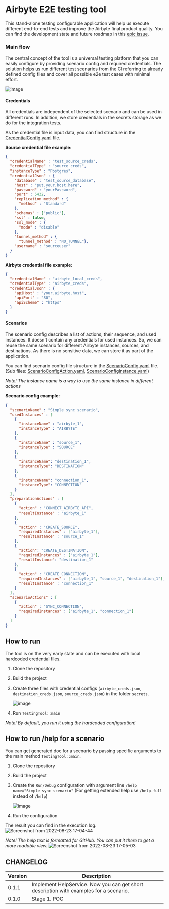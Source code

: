 # Airbyte E2E testing tool
This stand-alone testing configurable application will help us execute different end-to-end tests and improve the Airbyte final product quality.
You can find the development state and future roadmap in this [epic issue](https://github.com/airbytehq/airbyte/issues/15152).

### Main flow
The central concept of the tool is a universal testing platform that you can easily configure by providing scenario config and required credentials. The solution helps us run different test scenarios from the CI referring to already defined config files and cover all possible e2e test cases with minimal effort.

![image](https://user-images.githubusercontent.com/30464745/185084724-1fa9ce8e-52d5-4b17-92a6-3ce06e8715f1.png)

#### Credentials
All credentials are independent of the selected scenario and can be used in different runs. In addition, we store credentials in the secrets storage as we do for the integration tests.

As the credential file is input data, you can find structure in the [CredentialConfig.yaml](https://github.com/airbytehq/airbyte-e2e-testing-tool/blob/master/src/main/resources/configmodels/CredentialConfig.yaml) file.

**Source credential file example:**
```json
{
  "credentialName" : "test_source_creds",
  "credentialType" : "source_creds",
  "instanceType" : "Postgres",
  "credentialJson" : {
    "database" : "test_source_database",
    "host" : "put.your.host.here",
    "password" : "yourPassword",
    "port" : 5432,
    "replication_method" : {
      "method" : "Standard"
    },
    "schemas" : ["public"],
    "ssl" : false,
    "ssl_mode" : {
      "mode" : "disable"
    },
    "tunnel_method" : {
      "tunnel_method" : "NO_TUNNEL"},
    "username" : "sourceuser"
  }
}
```
**Airbyte credential file example:**
```json
{
  "credentialName" : "airbyte_local_creds",
  "credentialType" : "airbyte_creds",
  "credentialJson" : {
    "apiHost" : "your.airbyte.host",
    "apiPort" : "80",
    "apiScheme" : "https"
  }
}
```

#### Scenarios
The scenario config describes a list of actions, their sequence, and used instances. It doesn't contain any credentials for used instances. So, we can reuse the same scenario for different Airbyte instances, sources, and destinations. As there is no sensitive data, we can store it as part of the application.

You can find scenario config file structure in the [ScenarioConfig.yaml](https://github.com/airbytehq/airbyte-e2e-testing-tool/blob/master/src/main/resources/configmodels/ScenarioConfig.yaml) file. (Sub files: [ScenarioConfigAction.yaml](https://github.com/airbytehq/airbyte-e2e-testing-tool/blob/master/src/main/resources/configmodels/ScenarioConfigAction.yaml), [ScenarioConfigInstance.yaml](https://github.com/airbytehq/airbyte-e2e-testing-tool/blob/master/src/main/resources/configmodels/ScenarioConfigInstance.yaml))

_Note! The instance name is a way to use the same instance in different actions_

**Scenario config example:**
```json
{
  "scenarioName" : "Simple sync scenario",
  "usedInstances" : [
    {
      "instanceName" : "airbyte_1",
      "instanceType" : "AIRBYTE"
    },
    {
      "instanceName" : "source_1",
      "instanceType" : "SOURCE"
    },
    {
      "instanceName": "destination_1",
      "instanceType": "DESTINATION"
    },
    {
      "instanceName": "connection_1",
      "instanceType": "CONNECTION"
    }
  ],
  "preparationActions" : [
    {
      "action" : "CONNECT_AIRBYTE_API",
      "resultInstance" : "airbyte_1"
    },
    {
      "action" : "CREATE_SOURCE",
      "requiredInstances" : ["airbyte_1"],
      "resultInstance" : "source_1"
    },
    {
      "action": "CREATE_DESTINATION",
      "requiredInstances" : ["airbyte_1"],
      "resultInstance": "destination_1"
    },
    {
      "action" : "CREATE_CONNECTION",
      "requiredInstances" : ["airbyte_1", "source_1", "destination_1"],
      "resultInstance" : "connection_1"
    }
  ],
  "scenarioActions" : [
    {
      "action" : "SYNC_CONNECTION",
      "requiredInstances" : ["airbyte_1", "connection_1"]
    }
  ]
}
```

## How to run
The tool is on the very early state and can be executed with local hardcoded credential files.

1. Clone the repository
2. Build the project
3. Create three files with credential configs (`airbyte_creds.json`, `destination_creds.json`, `source_creds.json`) in the folder `secrets`.

     ![image](https://user-images.githubusercontent.com/1310940/185700802-b6a75916-efdf-4b22-bafb-19fc23f0c9d7.png)

4. Run `TestingTool::main`

_Note! By default, you run it using the hardcoded configuration!_

## How to run /help for a scenario
You can get generated doc for a scenario by passing specific arguments to the main method `TestingTool::main`.

1. Clone the repository
2. Build the project
3. Create the `Run/Debug` configuration with argument line `/help name="Simple sync scenario"` (For getting extended help use `/help-full` instead of `/help`)

     ![image](https://user-images.githubusercontent.com/30464745/186178683-55c29578-44c4-47fb-b4d2-5e2b4da99149.png)

4. Run the configuration

The result you can find in the execution log.
![Screenshot from 2022-08-23 17-04-44](https://user-images.githubusercontent.com/30464745/186179197-68b8c932-c483-4da1-9e0f-91169c335a8d.png)

_Note! The help text is formatted for GitHub. You can put it there to get a more readable view._
![Screenshot from 2022-08-23 17-05-03](https://user-images.githubusercontent.com/30464745/186179206-a8193142-5278-434b-8ddd-d7bc666725b3.png)

## CHANGELOG

| Version | Description                                                                            |
|---------|----------------------------------------------------------------------------------------|
| 0.1.1   | Implement HelpService. Now you can get short description with examples for a scenario. |
| 0.1.0   | Stage 1. POC                                                                           |
